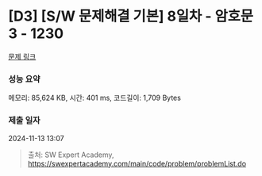 # [D3] [S/W 문제해결 기본] 8일차 - 암호문3 - 1230 

[문제 링크](https://swexpertacademy.com/main/code/problem/problemDetail.do?contestProbId=AV14zIwqAHwCFAYD) 

### 성능 요약

메모리: 85,624 KB, 시간: 401 ms, 코드길이: 1,709 Bytes

### 제출 일자

2024-11-13 13:07



> 출처: SW Expert Academy, https://swexpertacademy.com/main/code/problem/problemList.do
